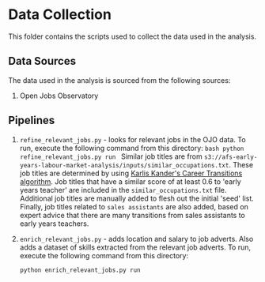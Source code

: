 # Data Collection

This folder contains the scripts used to collect the data used in the analysis.

## Data Sources

The data used in the analysis is sourced from the following sources:

1. Open Jobs Observatory

## Pipelines

1. `refine_relevant_jobs.py` - looks for relevant jobs in the OJO data. To run, execute the following command from this directory:
   `bash python refine_relevant_jobs.py run `
   Similar job titles are from `s3://afs-early-years-labour-market-analysis/inputs/similar_occupations.txt`. These job titles are determined by using [Karlis Kander's Career Transitions algorithm](https://github.com/nestauk/mapping-career-causeways). Job titles that have a similar score of at least 0.6 to 'early years teacher' are included in the `similar_occupations.txt` file. Additional job titles are manually added to flesh out the initial 'seed' list. Finally, job titles related to `sales assistants` are also added, based on expert advice that there are many transitions from sales assistants to early years teachers.

2. `enrich_relevant_jobs.py` - adds location and salary to job adverts. Also adds a dataset of skills extracted from the relevant job adverts. To run, execute the following command from this directory:
   ```bash
   python enrich_relevant_jobs.py run
   ```
